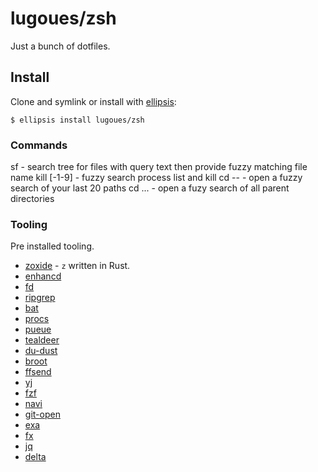 # lugoues/zsh
Just a bunch of dotfiles.

## Install
Clone and symlink or install with [ellipsis][ellipsis]:

```
$ ellipsis install lugoues/zsh
```

[ellipsis]: http://ellipsis.sh


### Commands
sf <query text> - search tree for files with query text then provide fuzzy matching file name
kill [-1-9] <tab> - fuzzy search process list and kill
cd --   - open a fuzzy search of your last 20 paths
cd ...  - open a fuzy search of all parent directories


### Tooling
Pre installed tooling.
- [zoxide](https://github.com/ajeetdsouza/zoxide) - `z` written in Rust.
- [enhancd](https://github.com/b4b4r07/enhancd)
- [fd](https://github.com/sharkdp/fd)
- [ripgrep](https://github.com/BurntSushi/ripgrep)
- [bat](https://github.com/sharkdp/bat)
- [procs](https://github.com/dalance/procs)
- [pueue](https://github.com/nukesor/pueue)
- [tealdeer](https://github.com/dbrgn/tealdeer)
- [du-dust](https://lib.rs/crates/du-dust)
- [broot](https://github.com/canop/broot)
- [ffsend](https://gitlab.com/timvisee/ffsend)
- [yj](https://github.com/bruceadams/yj)
- [fzf](https://github.com/junegunn/fzf)
- [navi](https://github.com/denisidoro/navi)
- [git-open](https://github.com/paulirish/git-open)
- [exa](https://github.com/ogham/exa)
- [fx](https://github.com/antonmedv/fx)
- [jq](https://github.com/stedolan/jq)
- [delta](https://github.com/dandavison/delta)
